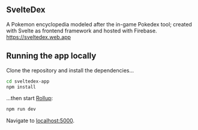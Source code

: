 ## SvelteDex
A Pokemon encyclopedia modeled after the in-game Pokedex tool; created with Svelte as frontend framework and hosted
with Firebase.
https://sveltedex.web.app


## Running the app locally

Clone the repository and install the dependencies...

```bash
cd sveltedex-app
npm install
```

...then start [Rollup](https://rollupjs.org):

```bash
npm run dev
```

Navigate to [localhost:5000](http://localhost:5000).

